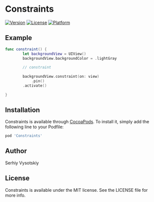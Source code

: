 # Constraints

[![Version](https://img.shields.io/cocoapods/v/Constraints.svg?style=flat)](http://cocoapods.org/pods/Constraints)
[![License](https://img.shields.io/cocoapods/l/Constraints.svg?style=flat)](http://cocoapods.org/pods/Constraints)
[![Platform](https://img.shields.io/cocoapods/p/Constraints.svg?style=flat)](http://cocoapods.org/pods/Constraints)

## Example

```swift
func constraint() {
        let backgroundView = UIView()
        backgroundView.backgroundColor = .lightGray
        
        // constraint
        
        backgroundView.constraint(on: view)
            .pin()
        .activate()
                
}
```

## Installation

Constraints is available through [CocoaPods](http://cocoapods.org). To install
it, simply add the following line to your Podfile:

```ruby
pod 'Constraints'
```

## Author

Serhiy Vysotskiy

## License

Constraints is available under the MIT license. See the LICENSE file for more info.
